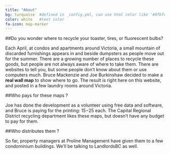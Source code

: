 ```yaml
---
title: "About"
bg: turquoise  #defined in _config.yml, can use html color like '#0fbfcf'
color: white   #text color
fa-icon: map-marker
---
```


##Do you wonder where to recycle your toaster, tires, or fluorescent bulbs?

Each April, at condos and apartments around Victoria, a small mountain of discarded furnishings appears in and beside dumpsters as people move out for the summer. There are a growing number of places to recycle these goods, but people are not always aware of where to take them. There are websites to tell you, but some people don’t know about them or use computers much. Bruce Mackenzie and Joe Burkinshaw decided to make a **real wall map** to show where to go. The result is right here on this website, and posted in a few laundry rooms around Victoria. 

##Who pays for these maps ?

Joe has done the development as a volunteer using free data and software, and Bruce is paying for the printing: $15-$25 each. The Capital Regional District recycling department likes these maps, but doesn’t have any budget to pay for them.

##Who distributes them ?

So far, property managers at Proline Management have given them to a few condominium buildings. We’ll be talking to LandlordsBC as well. 
